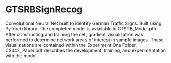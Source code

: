 # GTSRBSignRecog
Convolutional Neural Net built to identify German Traffic Signs. Built using PyTorch library. The completed model is aviailable in GTSRB_Model.pth. After constructing and training the net, gradient visualization was
performed to determine network areas of interest in sample images. These visualizations are contained within the Experiment One Folder. CS342_Paper.pdf describes the development, training, and
experimentation with the model.
